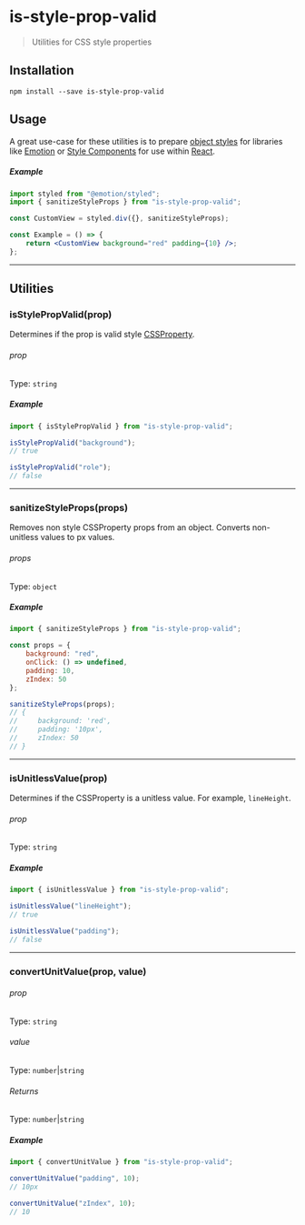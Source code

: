 # is-style-prop-valid

> Utilities for CSS style properties

## Installation

```
npm install --save is-style-prop-valid
```

## Usage

A great use-case for these utilities is to prepare [object styles](https://emotion.sh/docs/object-styles) for libraries like [Emotion](https://emotion.sh/docs/introduction) or [Style Components](https://www.styled-components.com/) for use within [React](https://reactjs.org/).

##### Example

```jsx
import styled from "@emotion/styled";
import { sanitizeStyleProps } from "is-style-prop-valid";

const CustomView = styled.div({}, sanitizeStyleProps);

const Example = () => {
	return <CustomView background="red" padding={10} />;
};
```

---

## Utilities

### isStylePropValid(prop)

Determines if the prop is valid style [CSSProperty](https://developer.mozilla.org/en-US/docs/Web/CSS/CSS_Properties_Reference).

###### prop

Type: `string`

##### Example

```js
import { isStylePropValid } from "is-style-prop-valid";

isStylePropValid("background");
// true

isStylePropValid("role");
// false
```

---

### sanitizeStyleProps(props)

Removes non style CSSProperty props from an object. Converts non-unitless values to px values.

###### props

Type: `object`

##### Example

```js
import { sanitizeStyleProps } from "is-style-prop-valid";

const props = {
	background: "red",
	onClick: () => undefined,
	padding: 10,
	zIndex: 50
};

sanitizeStyleProps(props);
// {
//     background: 'red',
//     padding: '10px',
//     zIndex: 50
// }
```

---

### isUnitlessValue(prop)

Determines if the CSSProperty is a unitless value. For example, `lineHeight`.

###### prop

Type: `string`

##### Example

```js
import { isUnitlessValue } from "is-style-prop-valid";

isUnitlessValue("lineHeight");
// true

isUnitlessValue("padding");
// false
```

---

### convertUnitValue(prop, value)

###### prop

Type: `string`

###### value

Type: `number`|`string`

###### Returns

Type: `number`|`string`

##### Example

```js
import { convertUnitValue } from "is-style-prop-valid";

convertUnitValue("padding", 10);
// 10px

convertUnitValue("zIndex", 10);
// 10
```

